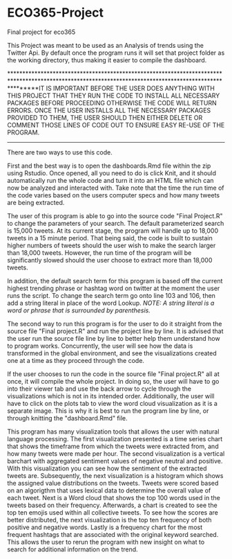 # ECO365-Project
Final project for eco365

This Project was meant to be used as an Analysis of trends using the Twitter Api. By default once the program runs it will set that project folder as the working directory, thus making it easier to compile the dashboard.


*******************************************************************************************************************************************************IT IS IMPORTANT BEFORE THE USER DOES ANYTHING WITH THIS PROJECT THAT THEY RUN THE CODE TO INSTALL ALL NECESSARY PACKAGES BEFORE PROCEEDING OTHERWISE THE CODE WILL RETURN ERRORS. ONCE THE USER INSTALLS ALL THE NECESSARY PACKAGES PROVIDED TO THEM, THE USER SHOULD THEN EITHER DELETE OR COMMENT THOSE LINES OF CODE OUT TO ENSURE EASY RE-USE OF THE PROGRAM.
*************************************************************************************************************************************************************





There are two ways to use this code. 

First and the best way is to open the dashboards.Rmd file within the zip using Rstudio. Once opened, all you need to do is click Knit, and it should automatically run the whole code and turn it into an HTML file which can now be analyzed and interacted with. Take note that the time the run time of the code varies based on the users computer specs and how many tweets are being extracted. 

The user of this program is able to go into the source code "Final Project.R" to change the parameters of your search. The default parameterized search is 15,000 tweets. At its current stage, the program will handle up to 18,000 tweets in a 15 minute period. That being said, the code is built to sustain higher numbers of tweets should the user wish to make the search larger than 18,000 tweets. However, the run time of the program will be significantly slowed should the user choose to extract more than 18,000 tweets. 

In addition, the default search term for this program is based off the current highest trending phrase or hashtag word on twitter at the moment the user runs the script. To change the search term go onto line 103 and 106, then add a string literal in place of the word Lookup. *NOTE: A string literal is a word or phrase that is surrounded by parenthesis.* 

The second way to run this program is for the user to do it straight from the source file "Final project.R" and run the project line by line. It is advised that the user run the source file line by line to better help them understand how to program works. Concurrently, the user will see how the data is transformed in the global environment, and see the visualizations created one at a time as they proceed through the code. 

If the user chooses to run the code in the source file "Final project.R" all at once, it will compile the whole project. In doing so, the user will have to go into their viewer tab and use the back arrow to cycle through the visualizations which is not in its intended order. Additionally, the user will have to click on the plots tab to view the word cloud visualization as it is a separate image. This is why it is best to run the program line by line, or through knitting the "dashboard.Rmd" file.

This program has many visualization tools that allows the user with natural language processing. The first visualization presented is a time series chart that shows the timeframe from which the tweets were extracted from, and how many tweets were made per hour. The second visualization is a vertical barchart with aggregated sentiment values of negative neutral and positive. With this visualization you can see how the sentiment of the extracted tweets are. Subsequently, the next visualization is a histogram which shows the assigned value distributions on the tweets. Tweets were scored based on an algorigthm that uses lexical data to determine the overall value of each tweet. Next is a Word cloud that shows the top 100 words used in the tweets based on their frequency. Afterwards, a chart is created to see the top ten emojis used within all collective tweets. To see how the scores are better distributed, the next visualization is the top ten frequency of both positive and negative words. Lastly is a frequency chart for the most frequent hashtags that are associated with the original keyword searched. This allows the user to rerun the program with new insight on what to search for additional information on the trend.
